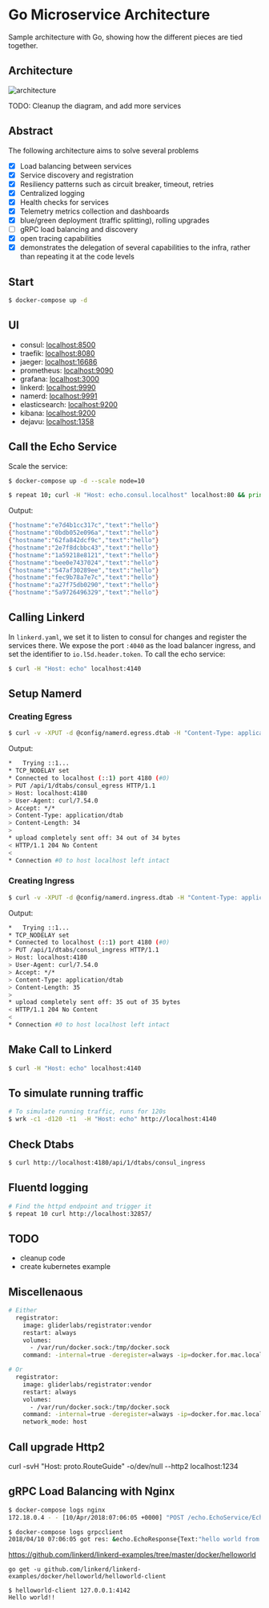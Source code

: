 # Go Microservice Architecture

Sample architecture with Go, showing how the different pieces are tied together.

## Architecture

![architecture](assets/architecture.png)

TODO: Cleanup the diagram, and add more services


## Abstract

The following architecture aims to solve several problems

- [x] Load balancing between services
- [x] Service discovery and registration
- [x] Resiliency patterns such as circuit breaker, timeout, retries
- [x] Centralized logging
- [x] Health checks for services
- [x] Telemetry metrics collection and dashboards
- [x] blue/green deployment (traffic splitting), rolling upgrades
- [ ] gRPC load balancing and discovery
- [x] open tracing capabilities
- [x] demonstrates the delegation of several capabilities to the infra, rather than repeating it at the code levels

## Start

```bash
$ docker-compose up -d
```

## UI

- consul: [localhost:8500](http://localhost:8500)
- traefik: [localhost:8080](http://localhost:8080)
- jaeger: [localhost:16686](http://localhost:16686)
- prometheus: [localhost:9090](http://localhost:9090)
- grafana: [localhost:3000](http://localhost:3000)
- linkerd: [localhost:9990](http://localhost:9990)
- namerd: [localhost:9991](http://localhost:9991)
- elasticsearch: [localhost:9200](http://localhost:9200)
- kibana: [localhost:9200](http://localhost:5601)
- dejavu: [localhost:1358](http://localhost:1358)

## Call the Echo Service

Scale the service:

```bash
$ docker-compose up -d --scale node=10
```

```bash
$ repeat 10; curl -H "Host: echo.consul.localhost" localhost:80 && printf "\n";
```

Output:

```bash
{"hostname":"e7d4b1cc317c","text":"hello"}
{"hostname":"0bdb052e096a","text":"hello"}
{"hostname":"62fa842dcf9c","text":"hello"}
{"hostname":"2e7f8dcbbc43","text":"hello"}
{"hostname":"1a59218e8121","text":"hello"}
{"hostname":"bee0e7437024","text":"hello"}
{"hostname":"547af30289ee","text":"hello"}
{"hostname":"fec9b78a7e7c","text":"hello"}
{"hostname":"a27f75db0290","text":"hello"}
{"hostname":"5a9726496329","text":"hello"}
```

## Calling Linkerd

In `linkerd.yaml`, we set it to listen to consul for changes and register the services there. We expose the port `:4040` as the load balancer ingress, and set the identifier to `io.l5d.header.token`. To call the echo service:

```bash
$ curl -H "Host: echo" localhost:4140
```

## Setup Namerd

### Creating Egress

```bash
$ curl -v -XPUT -d @config/namerd.egress.dtab -H "Content-Type: application/dtab" http://localhost:4180/api/1/dtabs/consul_egress
```

Output:

```bash
*   Trying ::1...
* TCP_NODELAY set
* Connected to localhost (::1) port 4180 (#0)
> PUT /api/1/dtabs/consul_egress HTTP/1.1
> Host: localhost:4180
> User-Agent: curl/7.54.0
> Accept: */*
> Content-Type: application/dtab
> Content-Length: 34
>
* upload completely sent off: 34 out of 34 bytes
< HTTP/1.1 204 No Content
<
* Connection #0 to host localhost left intact
```


### Creating Ingress

```bash
$ curl -v -XPUT -d @config/namerd.ingress.dtab -H "Content-Type: application/dtab" http://localhost:4180/api/1/dtabs/consul_ingress
```

Output:

```bash
*   Trying ::1...
* TCP_NODELAY set
* Connected to localhost (::1) port 4180 (#0)
> PUT /api/1/dtabs/consul_ingress HTTP/1.1
> Host: localhost:4180
> User-Agent: curl/7.54.0
> Accept: */*
> Content-Type: application/dtab
> Content-Length: 35
>
* upload completely sent off: 35 out of 35 bytes
< HTTP/1.1 204 No Content
<
* Connection #0 to host localhost left intact
```

## Make Call to Linkerd

```bash
$ curl -H "Host: echo" localhost:4140
```

## To simulate running traffic

```bash
# To simulate running traffic, runs for 120s
$ wrk -c1 -d120 -t1  -H "Host: echo" http://localhost:4140
```

## Check Dtabs

```bash
$ curl http://localhost:4180/api/1/dtabs/consul_ingress
```
<!--
This code shows how to distribute traffic in linkerd, particularly useful for blue/green deployment. One-tenth of the traffic will be sent to api2 and the rest to api1. api2 is the newer version that needs to be released.

/svc      => /#/io.l5d.linker_to_consul/.local;
/svc/api1 => 1 * /#/io.l5d.linker_to_consul/.local/api2 & 9 * /#/io.l5d.linker_to_consul/.local/api1;
If you make the call to api1 ten times, you should get one call to the api2 and nine calls to the api2. api1 returns the text hello while api2 the text world.

# Making a single call
$ curl -H "Host: api1" localhost:4140

# Making twenty calls
$ for i in {1..20}; do curl -H "Host: api1" localhost:4140; echo ""; done
Let's simulate a running traffic, and make dynamic configuration to change the routing.

# To simulate running traffic, runs for 120s
$ wrk -c1 -d120 -t1  -H "Host: api1" http://localhost:4140
While the traffic is running, make a request to split the traffic by half.

# Shift to 50:50, half old api, half new api traffic
$ curl -v -X PUT -d @namerd50.dtab -H "Content-Type: application/dtab" http://localhost:4180/api/1/dtabs/linker_to_consul

# Shift 100% to new api
$ curl -v -X PUT -d @namerd100.dtab -H "Content-Type: application/dtab" http://localhost:4180/api/1/dtabs/linker_to_consul
If the new api is down, linkerd/namerd will hold a cache of the previous running service and will automatically revert back.

# Kill new api
$ docker-compose stop api2-->

## Fluentd logging

```bash
# Find the httpd endpoint and trigger it
$ repeat 10 curl http://localhost:32857/
```

## TODO

- cleanup code
- create kubernetes example

## Miscellenaous

```bash
# Either
  registrator:
    image: gliderlabs/registrator:vendor
    restart: always
    volumes:
      - /var/run/docker.sock:/tmp/docker.sock
    command: -internal=true -deregister=always -ip=docker.for.mac.localhost -cleanup -tags=registrator consul://consul:8500

# Or
  registrator:
    image: gliderlabs/registrator:vendor
    restart: always
    volumes:
      - /var/run/docker.sock:/tmp/docker.sock
    command: -internal=true -deregister=always -ip=docker.for.mac.localhost -cleanup -tags=registrator consul:8500
    network_mode: host
```

## Call upgrade Http2

curl -svH "Host: proto.RouteGuide" -o/dev/null --http2 localhost:1234

## gRPC Load Balancing with Nginx


```bash
$ docker-compose logs nginx
172.18.0.4 - - [10/Apr/2018:07:06:05 +0000] "POST /echo.EchoService/Echo HTTP/2.0" 200 36 "-" "grpc-go/1.12.0-dev"
```

```bash
$ docker-compose logs grpcclient
2018/04/10 07:06:05 got res: &echo.EchoResponse{Text:"hello world from c5ce7e54798c"}
```

<!--
openssl genrsa -out rootCA.key 2048
openssl req -x509 -new -nodes -key rootCA.key -days 3650 -out rootCA.pem
openssl genrsa -out server.key 2048
openssl req -new -key server.key -out server.csr
openssl x509 -req -in server.csr -CA rootCA.pem -CAkey rootCA.key -CAcreateserial -out server.crt -days 730-->

<!-- https://jamielinux.com/docs/openssl-certificate-authority/

ca-chain.cert.pem
www.example.com.key.pem
www.example.com.cert.pem -->

https://github.com/linkerd/linkerd-examples/tree/master/docker/helloworld
```
go get -u github.com/linkerd/linkerd-examples/docker/helloworld/helloworld-client

$ helloworld-client 127.0.0.1:4142
Hello world!!
```